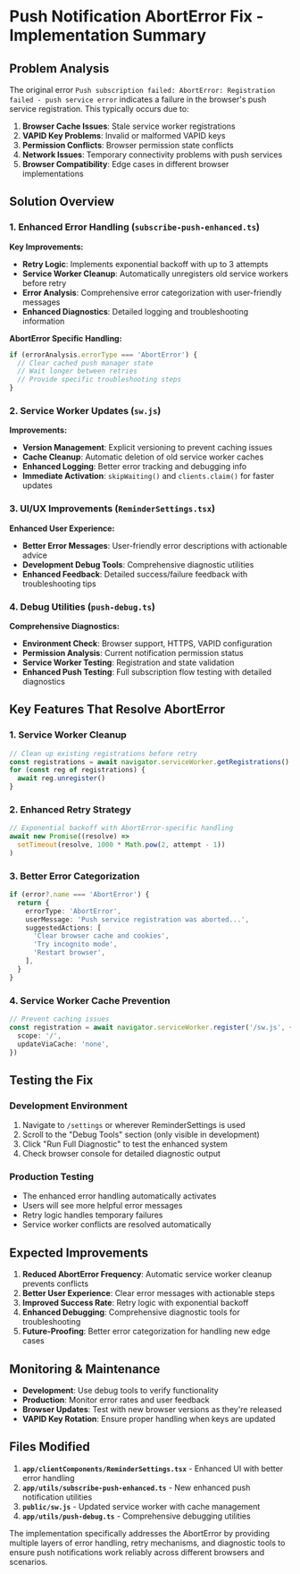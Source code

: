 # Push Notification AbortError Fix - Implementation Summary

## Problem Analysis

The original error `Push subscription failed: AbortError: Registration failed - push service error` indicates a failure in the browser's push service registration. This typically occurs due to:

1. **Browser Cache Issues**: Stale service worker registrations
2. **VAPID Key Problems**: Invalid or malformed VAPID keys
3. **Permission Conflicts**: Browser permission state conflicts
4. **Network Issues**: Temporary connectivity problems with push services
5. **Browser Compatibility**: Edge cases in different browser implementations

## Solution Overview

### 1. Enhanced Error Handling (`subscribe-push-enhanced.ts`)

**Key Improvements:**

- **Retry Logic**: Implements exponential backoff with up to 3 attempts
- **Service Worker Cleanup**: Automatically unregisters old service workers before retry
- **Error Analysis**: Comprehensive error categorization with user-friendly messages
- **Enhanced Diagnostics**: Detailed logging and troubleshooting information

**AbortError Specific Handling:**

```typescript
if (errorAnalysis.errorType === 'AbortError') {
  // Clear cached push manager state
  // Wait longer between retries
  // Provide specific troubleshooting steps
}
```

### 2. Service Worker Updates (`sw.js`)

**Improvements:**

- **Version Management**: Explicit versioning to prevent caching issues
- **Cache Cleanup**: Automatic deletion of old service worker caches
- **Enhanced Logging**: Better error tracking and debugging info
- **Immediate Activation**: `skipWaiting()` and `clients.claim()` for faster updates

### 3. UI/UX Improvements (`ReminderSettings.tsx`)

**Enhanced User Experience:**

- **Better Error Messages**: User-friendly error descriptions with actionable advice
- **Development Debug Tools**: Comprehensive diagnostic utilities
- **Enhanced Feedback**: Detailed success/failure feedback with troubleshooting tips

### 4. Debug Utilities (`push-debug.ts`)

**Comprehensive Diagnostics:**

- **Environment Check**: Browser support, HTTPS, VAPID configuration
- **Permission Analysis**: Current notification permission status
- **Service Worker Testing**: Registration and state validation
- **Enhanced Push Testing**: Full subscription flow testing with detailed diagnostics

## Key Features That Resolve AbortError

### 1. Service Worker Cleanup

```typescript
// Clean up existing registrations before retry
const registrations = await navigator.serviceWorker.getRegistrations()
for (const reg of registrations) {
  await reg.unregister()
}
```

### 2. Enhanced Retry Strategy

```typescript
// Exponential backoff with AbortError-specific handling
await new Promise((resolve) =>
  setTimeout(resolve, 1000 * Math.pow(2, attempt - 1))
)
```

### 3. Better Error Categorization

```typescript
if (error?.name === 'AbortError') {
  return {
    errorType: 'AbortError',
    userMessage: 'Push service registration was aborted...',
    suggestedActions: [
      'Clear browser cache and cookies',
      'Try incognito mode',
      'Restart browser',
    ],
  }
}
```

### 4. Service Worker Cache Prevention

```typescript
// Prevent caching issues
const registration = await navigator.serviceWorker.register('/sw.js', {
  scope: '/',
  updateViaCache: 'none',
})
```

## Testing the Fix

### Development Environment

1. Navigate to `/settings` or wherever ReminderSettings is used
2. Scroll to the "Debug Tools" section (only visible in development)
3. Click "Run Full Diagnostic" to test the enhanced system
4. Check browser console for detailed diagnostic output

### Production Testing

- The enhanced error handling automatically activates
- Users will see more helpful error messages
- Retry logic handles temporary failures
- Service worker conflicts are resolved automatically

## Expected Improvements

1. **Reduced AbortError Frequency**: Automatic service worker cleanup prevents conflicts
2. **Better User Experience**: Clear error messages with actionable steps
3. **Improved Success Rate**: Retry logic with exponential backoff
4. **Enhanced Debugging**: Comprehensive diagnostic tools for troubleshooting
5. **Future-Proofing**: Better error categorization for handling new edge cases

## Monitoring & Maintenance

- **Development**: Use debug tools to verify functionality
- **Production**: Monitor error rates and user feedback
- **Browser Updates**: Test with new browser versions as they're released
- **VAPID Key Rotation**: Ensure proper handling when keys are updated

## Files Modified

1. **`app/clientComponents/ReminderSettings.tsx`** - Enhanced UI with better error handling
2. **`app/utils/subscribe-push-enhanced.ts`** - New enhanced push notification utilities
3. **`public/sw.js`** - Updated service worker with cache management
4. **`app/utils/push-debug.ts`** - Comprehensive debugging utilities

The implementation specifically addresses the AbortError by providing multiple layers of error handling, retry mechanisms, and diagnostic tools to ensure push notifications work reliably across different browsers and scenarios.
